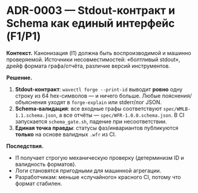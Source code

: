 # ADR-0003 — Stdout-контракт и Schema как единый интерфейс (F1/P1)

**Контекст.** Канонизация (I1) должна быть воспроизводимой и машинно проверяемой. 
Источники несовместимостей: «болтливый stdout», дрейф формата графа/отчёта, различие версий инструментов.

**Решение.**
1) **Stdout-контракт**: `wavectl forge --print-id` выводит **ровно** одну строку из 64 hex-символов — и ничего больше.
   Любые пояснения/объяснения уходят в `forge-explain` или stderr/лог JSON.
2) **Schema-валидация**: все входные графы соответствуют `spec/WMLB-1.1.schema.json`, а все отчёты — `spec/WFR-1.0.0.schema.json`.
   В CI запускается `schema_gate.sh`, падение при несоответствии.
3) **Единая точка правды**: статусы фаз/инвариантов публикуются **только** на основе валидных `.wfr` из CI.

**Последствия.**
- I1 получает строгую механическую проверку (детерминизм ID и валидность форматов).
- Логи становятся пригодными для машинной агрегации.
- Разработчикам: меньше «случайного» красного CI, потому что формат стабилен.
